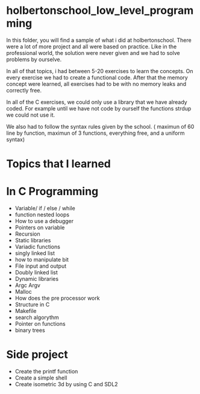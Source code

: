 # holbertonschool_low_level_programming
In this folder, you will find a sample of what i did at holbertonschool.
There were a lot of more project and all were based on practice. Like in the professional world, the solution were never given and we had to solve problems by ourselve.

In all of that topics, i had between 5-20 exercises to learn the concepts. On every exercise we had to create a functional code. After that the memory concept were learned, all exercises had to be with no memory leaks and correctly free. 

In all of the C exercises, we could only use a library that we have already coded. For example until we have not code by ourself the functions strdup we could not use it.

We also had to follow the syntax rules given by the school. ( maximun of 60 line by function, maximun of 3 functions, everything free, and a uniform syntax)

Topics that I learned
===
In C Programming
======
- Variable/ if / else / while
- function nested loops
- How to use a debugger
- Pointers on variable
- Recursion
- Static libraries
- Variadic functions
- singly linked list
- how to manipulate bit
- File input and output
- Doubly linked list
- Dynamic libraries
- Argc Argv
- Malloc
- How does the pre processor work
- Structure in C
- Makefile
- search algorythm
- Pointer on functions
- binary trees

Side project
===
- Create the printf function
- Create a simple shell
- Create isometric 3d by using C and SDL2